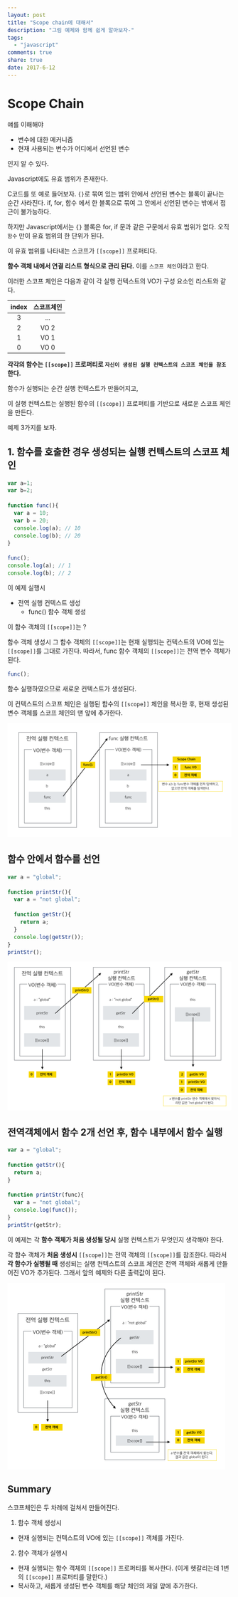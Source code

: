 ```yaml
---
layout: post
title: "Scope chain에 대해서"
description: "그림 예제와 함께 쉽게 알아보자-"
tags:
  - "javascript"
comments: true
share: true
date: 2017-6-12
---
```


# Scope Chain

얘를 이해해야

- 변수에 대한 메커니즘
- 현재 사용되는 변수가 어디에서 선언된 변수

인지 알 수 있다.

Javascript에도 유효 범위가 존재한다.

C코드를 또 예로 들어보자.
`{}`로 묶여 있는 범위 안에서 선언된 변수는 블록이 끝나는 순간 사라진다.
if, for, 함수 에서 한 블록으로 묶여 그 안에서 선언된 변수는 밖에서 접근이 불가능하다.

하지만 Javascript에서는 `{}` 블록은 for, if 문과 같은 구문에서 유효 범위가 없다.
오직 `함수` 만이 유효 범위의 한 단위가 된다.

이 유효 범위를 나타내는 스코프가 `[[scope]]` 프로퍼티다.

**함수 객체 내에서 연결 리스트 형식으로 관리 된다.**
이를 `스코프 체인`이라고 한다.

이러한 스코프 체인은 다음과 같이 각 실행 컨텍스트의 VO가 구성 요소인 리스트와 같다.

|index|스코프체인|
|:--:|:-------:|
|3|...|
|2|VO 2|
|1|VO 1|
|0|VO 0|

**각각의 함수는 `[[scope]]` 프로퍼티로 `자신이 생성된 실행 컨텍스트의 스코프 체인을 참조`한다.**

함수가 실행되는 순간 실행 컨텍스트가 만들어지고,

이 실행 컨텍스트는 실행된 함수의 `[[scope]]` 프로퍼티를 기반으로 새로운 스코프 체인을 만든다.

예제 3가지를 보자.

## 1. 함수를 호출한 경우 생성되는 실행 컨텍스트의 스코프 체인

```javascript
var a=1;
var b=2;

function func(){
  var a = 10;
  var b = 20;
  console.log(a); // 10
  console.log(b); // 20
}

func();
console.log(a); // 1
console.log(b); // 2
```

이 예제 실행시

- 전역 실행 컨텍스트 생성
  - func() 함수 객체 생성

이 함수 객체의 `[[scope]]`는 ?

함수 객체 생성시 그 함수 객체의 `[[scope]]`는 현재 실행되는 컨텍스트의 VO에 있는 `[[scope]]`를 그대로 가진다.
따라서, func 함수 객체의 `[[scope]]`는 전역 변수 객체가 된다.

```javascript
func();
```

함수 실행하였으므로 새로운 컨텍스트가 생성된다.

이 컨텍스트의 스코프 체인은 실행된 함수의 `[[scope]]` 체인을 복사한 후, 현재 생성된 변수 객체를 스코프 체인의 맨 앞에 추가한다.

![scope chain 1](/images/scope-chain/scope_chain_1.png)


## 함수 안에서 함수를 선언

```javascript
var a = "global";

function printStr(){
  var a = "not global";

  function getStr(){
    return a;
  }
  console.log(getStr());
}
printStr();
```

![scope chain 2](/images/scope-chain/scope_chain_2.png)

## 전역객체에서 함수 2개 선언 후, 함수 내부에서 함수 실행

```javascript
var a = "global";

function getStr(){
  return a;
}

function printStr(func){
  var a = "not global";
  console.log(func());
}
printStr(getStr);
```

이 예제는 각 **함수 객체가 처음 생성될 당시**  실행 컨텍스트가 무엇인지 생각해야 한다.

각 함수 객체가 **처음 생성시** `[[scope]]`는 전역 객체의 `[[scope]]`를 참조한다.
따라서 **각 함수가 실행될 때** 생성되는 실행 컨텍스트의 스코프 체인은 전역 객체와 새롭게 만들어진 VO가 추가된다.
그래서 앞의 예제와 다른 출력값이 된다.

![scope chain 3](/images/scope-chain/scope_chain_3.png)


## Summary

스코프체인은 두 차례에 걸쳐서 만들어진다.

1. 함수 객체 생성시
  - 현재 실행되는 컨텍스트의 VO에 있는 `[[scope]]` 객체를 가진다.

2. 함수 객체가 실행시
  - 현재 실행되는 함수 객체의 `[[scope]]` 프로퍼티를 복사한다. (이게 헷갈리는데 1번의 `[[scope]]` 프로퍼티를 말한다.)
  - 복사하고, 새롭게 생성된 변수 객체를 해당 체인의 제일 앞에 추가한다.
